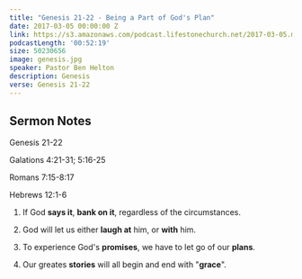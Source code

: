 ```yaml
---
title: "Genesis 21-22 - Being a Part of God's Plan"
date: 2017-03-05 00:00:00 Z
link: https://s3.amazonaws.com/podcast.lifestonechurch.net/2017-03-05.mp3
podcastLength: '00:52:19'
size: 50230656
image: genesis.jpg
speaker: Pastor Ben Helton
description: Genesis
verse: Genesis 21-22
---
```


## Sermon Notes

Genesis 21-22

Galations 4:21-31; 5:16-25

Romans 7:15-8:17

Hebrews 12:1-6

1. If God **says it**, **bank on it**, regardless of the circumstances.

2. God will let us either **laugh at** him, or **with** him.

3. To experience God's **promises**, we have to let go of our **plans**.

4. Our greates **stories** will all begin and end with "**grace**".
